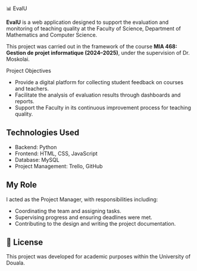 📊 EvalU

**EvalU** is a web application designed to support the evaluation and monitoring of teaching quality at the Faculty of Science, Department of Mathematics and Computer Science.  

This project was carried out in the framework of the course **MIA 468: Gestion de projet informatique (2024–2025)**, under the supervision of Dr. Moskolai.  

 Project Objectives
- Provide a digital platform for collecting student feedback on courses and teachers.  
- Facilitate the analysis of evaluation results through dashboards and reports.  
- Support the Faculty in its continuous improvement process for teaching quality.  

##  Technologies Used
- Backend: Python   
- Frontend: HTML, CSS, JavaScript  
- Database: MySQL  
- Project Management: Trello, GitHub  

## My Role
I acted as the Project Manager, with responsibilities including:  
- Coordinating the team and assigning tasks.  
- Supervising progress and ensuring deadlines were met.  
- Contributing to the design and writing the project documentation.  
## 📝 License
This project was developed for academic purposes within the University of Douala.  

